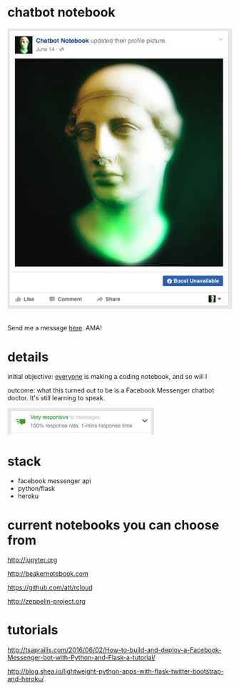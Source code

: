 # chatbot notebook

<a href="https://www.facebook.com/chatbot.notebook/" target="_blank"><img src="/static/img/profile-pic.png"></a>

<br>
Send me a message <a href="https://www.facebook.com/chatbot.notebook/" target="_blank">here</a>. AMA!

# details

initial objective: [everyone](#current-notebooks-you-can-choose-from) is making a coding notebook, and so will I

outcome: what this turned out to be is a Facebook Messenger chatbot doctor. It's still learning to speak.

<img src="/static/img/responsiveness.png">


# stack 

* facebook messenger api
* python/flask
* heroku

# current notebooks you can choose from

http://jupyter.org

http://beakernotebook.com

https://github.com/att/rcloud

http://zeppelin-project.org


# tutorials

http://tsaprailis.com/2016/06/02/How-to-build-and-deploy-a-Facebook-Messenger-bot-with-Python-and-Flask-a-tutorial/

http://blog.shea.io/lightweight-python-apps-with-flask-twitter-bootstrap-and-heroku/
